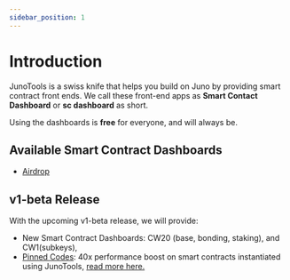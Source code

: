 ```yaml
---
sidebar_position: 1
---
```


# Introduction

JunoTools is a swiss knife that helps you build on Juno by providing smart contract front ends.
We call these front-end apps as **Smart Contact Dashboard** or **sc dashboard** as short.

Using the dashboards is **free** for everyone, and will always be.

## Available Smart Contract Dashboards

- [Airdrop](/02-dashboards/02-airdrop/01-introduction.md)

## v1-beta Release

With the upcoming v1-beta release, we will provide:

- New Smart Contract Dashboards: CW20 (base, bonding, staking), and CW1(subkeys),
- [Pinned Codes](pinned-codes): 40x performance boost on smart contracts instantiated using JunoTools,
 [read more here.](https://docs.cosmwasm.com/docs/smart-contracts/code-pinning/)
